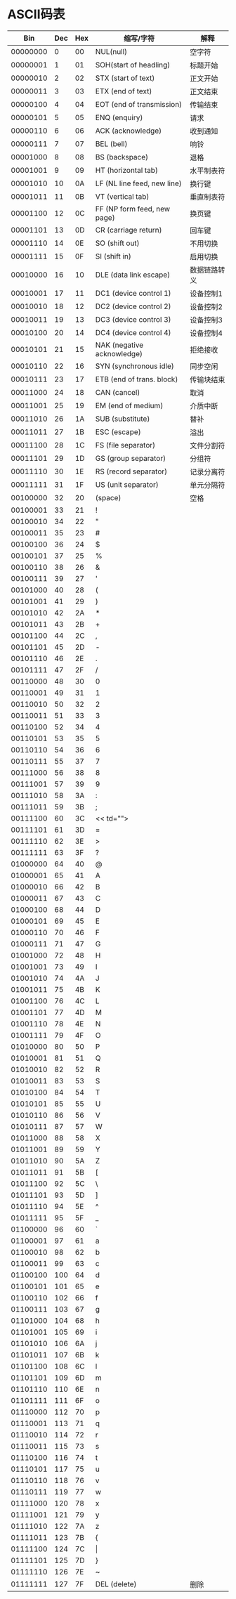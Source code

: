 # ASCII码表

| Bin      | Dec  | Hex  | 缩写/字符                       | 解释     |
| -------- | ---- | ---- | --------------------------- | ------ |
| 00000000 | 0    | 00   | NUL(null)                   | 空字符    |
| 00000001 | 1    | 01   | SOH(start of headling)      | 标题开始   |
| 00000010 | 2    | 02   | STX (start of text)         | 正文开始   |
| 00000011 | 3    | 03   | ETX (end of text)           | 正文结束   |
| 00000100 | 4    | 04   | EOT (end of transmission)   | 传输结束   |
| 00000101 | 5    | 05   | ENQ (enquiry)               | 请求     |
| 00000110 | 6    | 06   | ACK (acknowledge)           | 收到通知   |
| 00000111 | 7    | 07   | BEL (bell)                  | 响铃     |
| 00001000 | 8    | 08   | BS (backspace)              | 退格     |
| 00001001 | 9    | 09   | HT (horizontal tab)         | 水平制表符  |
| 00001010 | 10   | 0A   | LF (NL line feed, new line) | 换行键    |
| 00001011 | 11   | 0B   | VT (vertical tab)           | 垂直制表符  |
| 00001100 | 12   | 0C   | FF (NP form feed, new page) | 换页键    |
| 00001101 | 13   | 0D   | CR (carriage return)        | 回车键    |
| 00001110 | 14   | 0E   | SO (shift out)              | 不用切换   |
| 00001111 | 15   | 0F   | SI (shift in)               | 启用切换   |
| 00010000 | 16   | 10   | DLE (data link escape)      | 数据链路转义 |
| 00010001 | 17   | 11   | DC1 (device control 1)      | 设备控制1  |
| 00010010 | 18   | 12   | DC2 (device control 2)      | 设备控制2  |
| 00010011 | 19   | 13   | DC3 (device control 3)      | 设备控制3  |
| 00010100 | 20   | 14   | DC4 (device control 4)      | 设备控制4  |
| 00010101 | 21   | 15   | NAK (negative acknowledge)  | 拒绝接收   |
| 00010110 | 22   | 16   | SYN (synchronous idle)      | 同步空闲   |
| 00010111 | 23   | 17   | ETB (end of trans. block)   | 传输块结束  |
| 00011000 | 24   | 18   | CAN (cancel)                | 取消     |
| 00011001 | 25   | 19   | EM (end of medium)          | 介质中断   |
| 00011010 | 26   | 1A   | SUB (substitute)            | 替补     |
| 00011011 | 27   | 1B   | ESC (escape)                | 溢出     |
| 00011100 | 28   | 1C   | FS (file separator)         | 文件分割符  |
| 00011101 | 29   | 1D   | GS (group separator)        | 分组符    |
| 00011110 | 30   | 1E   | RS (record separator)       | 记录分离符  |
| 00011111 | 31   | 1F   | US (unit separator)         | 单元分隔符  |
| 00100000 | 32   | 20   | (space)                     | 空格     |
| 00100001 | 33   | 21   | !                           |        |
| 00100010 | 34   | 22   | "                           |        |
| 00100011 | 35   | 23   | #                           |        |
| 00100100 | 36   | 24   | $                           |        |
| 00100101 | 37   | 25   | %                           |        |
| 00100110 | 38   | 26   | &                           |        |
| 00100111 | 39   | 27   | '                           |        |
| 00101000 | 40   | 28   | (                           |        |
| 00101001 | 41   | 29   | )                           |        |
| 00101010 | 42   | 2A   | *                           |        |
| 00101011 | 43   | 2B   | +                           |        |
| 00101100 | 44   | 2C   | ,                           |        |
| 00101101 | 45   | 2D   | -                           |        |
| 00101110 | 46   | 2E   | .                           |        |
| 00101111 | 47   | 2F   | /                           |        |
| 00110000 | 48   | 30   | 0                           |        |
| 00110001 | 49   | 31   | 1                           |        |
| 00110010 | 50   | 32   | 2                           |        |
| 00110011 | 51   | 33   | 3                           |        |
| 00110100 | 52   | 34   | 4                           |        |
| 00110101 | 53   | 35   | 5                           |        |
| 00110110 | 54   | 36   | 6                           |        |
| 00110111 | 55   | 37   | 7                           |        |
| 00111000 | 56   | 38   | 8                           |        |
| 00111001 | 57   | 39   | 9                           |        |
| 00111010 | 58   | 3A   | :                           |        |
| 00111011 | 59   | 3B   | ;                           |        |
| 00111100 | 60   | 3C   | << td="">                   |        |
| 00111101 | 61   | 3D   | =                           |        |
| 00111110 | 62   | 3E   | >                           |        |
| 00111111 | 63   | 3F   | ?                           |        |
| 01000000 | 64   | 40   | @                           |        |
| 01000001 | 65   | 41   | A                           |        |
| 01000010 | 66   | 42   | B                           |        |
| 01000011 | 67   | 43   | C                           |        |
| 01000100 | 68   | 44   | D                           |        |
| 01000101 | 69   | 45   | E                           |        |
| 01000110 | 70   | 46   | F                           |        |
| 01000111 | 71   | 47   | G                           |        |
| 01001000 | 72   | 48   | H                           |        |
| 01001001 | 73   | 49   | I                           |        |
| 01001010 | 74   | 4A   | J                           |        |
| 01001011 | 75   | 4B   | K                           |        |
| 01001100 | 76   | 4C   | L                           |        |
| 01001101 | 77   | 4D   | M                           |        |
| 01001110 | 78   | 4E   | N                           |        |
| 01001111 | 79   | 4F   | O                           |        |
| 01010000 | 80   | 50   | P                           |        |
| 01010001 | 81   | 51   | Q                           |        |
| 01010010 | 82   | 52   | R                           |        |
| 01010011 | 83   | 53   | S                           |        |
| 01010100 | 84   | 54   | T                           |        |
| 01010101 | 85   | 55   | U                           |        |
| 01010110 | 86   | 56   | V                           |        |
| 01010111 | 87   | 57   | W                           |        |
| 01011000 | 88   | 58   | X                           |        |
| 01011001 | 89   | 59   | Y                           |        |
| 01011010 | 90   | 5A   | Z                           |        |
| 01011011 | 91   | 5B   | [                           |        |
| 01011100 | 92   | 5C   | \                           |        |
| 01011101 | 93   | 5D   | ]                           |        |
| 01011110 | 94   | 5E   | ^                           |        |
| 01011111 | 95   | 5F   | _                           |        |
| 01100000 | 96   | 60   | `                           |        |
| 01100001 | 97   | 61   | a                           |        |
| 01100010 | 98   | 62   | b                           |        |
| 01100011 | 99   | 63   | c                           |        |
| 01100100 | 100  | 64   | d                           |        |
| 01100101 | 101  | 65   | e                           |        |
| 01100110 | 102  | 66   | f                           |        |
| 01100111 | 103  | 67   | g                           |        |
| 01101000 | 104  | 68   | h                           |        |
| 01101001 | 105  | 69   | i                           |        |
| 01101010 | 106  | 6A   | j                           |        |
| 01101011 | 107  | 6B   | k                           |        |
| 01101100 | 108  | 6C   | l                           |        |
| 01101101 | 109  | 6D   | m                           |        |
| 01101110 | 110  | 6E   | n                           |        |
| 01101111 | 111  | 6F   | o                           |        |
| 01110000 | 112  | 70   | p                           |        |
| 01110001 | 113  | 71   | q                           |        |
| 01110010 | 114  | 72   | r                           |        |
| 01110011 | 115  | 73   | s                           |        |
| 01110100 | 116  | 74   | t                           |        |
| 01110101 | 117  | 75   | u                           |        |
| 01110110 | 118  | 76   | v                           |        |
| 01110111 | 119  | 77   | w                           |        |
| 01111000 | 120  | 78   | x                           |        |
| 01111001 | 121  | 79   | y                           |        |
| 01111010 | 122  | 7A   | z                           |        |
| 01111011 | 123  | 7B   | {                           |        |
| 01111100 | 124  | 7C   | \|                          |        |
| 01111101 | 125  | 7D   | }                           |        |
| 01111110 | 126  | 7E   | ~                           |        |
| 01111111 | 127  | 7F   | DEL (delete)                | 删除     |


